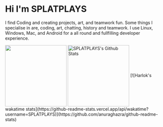 # Hi I'm SPLATPLAYS
I find Coding and creating projects, art, and teamwork fun. Some things I specialise in are, coding, art, chatting, history and teamwork. I use Linux, Windows, Mac, and Android for a all round and fullfilling developer experience.

<img align="center" height="200px" src="https://github-readme-stats.vercel.app/api/top-langs/?username=SPLATPLAYS&langs_count=6&theme=dark&layout=compact" />
<img align="center" height="200px" src="https://github-readme-stats-git-masterrstaa-rickstaa.vercel.app/api?username=SPLATPLAYS&show_icons=true&count_private=true&include_all_commits=true&line_height=25&theme=dark" alt="SPLATPLAYS's Github Stats" />
[![Harlok's wakatime stats](https://github-readme-stats.vercel.app/api/wakatime?username=SPLATPLAYS)](https://github.com/anuraghazra/github-readme-stats)
</p>
</p>
</section> 

<!--
**SPLATPLAYS/SPLATPLAYS** is a ✨ _special_ ✨ repository because its `README.md` (this file) appears on your GitHub profile.

Here are some ideas to get you started:

- 🔭 I’m currently working on ...
- 🌱 I’m currently learning ...
- 👯 I’m looking to collaborate on ...
- 🤔 I’m looking for help with ...
- 💬 Ask me about ...
- 📫 How to reach me: ...
- 😄 Pronouns: ...
- ⚡ Fun fact: ...
-->
